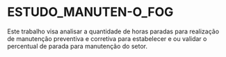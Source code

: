 # ESTUDO_MANUTEN-O_FOG
Este trabalho visa analisar a quantidade de horas paradas para realização de manutenção preventiva e corretiva para estabelecer e ou validar o percentual de parada para manutenção do setor. 
